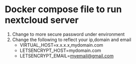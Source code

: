 # Docker compose file to run nextcloud server

1. Change to more secure password under environment
2. Change the following to reflect your ip,domain and email
      - VIRTUAL_HOST=x.x.x.x,mydomain.com
      - LETSENCRYPT_HOST=mydomain.com
      - LETSENCRYPT_EMAIL=myemail@gmail.com